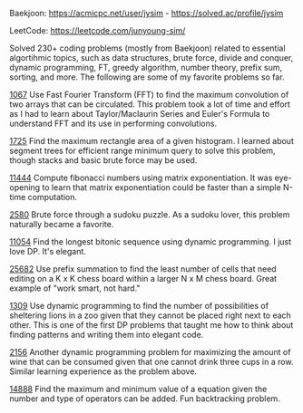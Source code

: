 Baekjoon: https://acmicpc.net/user/jysim - https://solved.ac/profile/jysim

LeetCode: https://leetcode.com/junyoung-sim/

Solved 230+ coding problems (mostly from Baekjoon) related to essential algortihmic topics, such as data structures, brute force, divide and conquer, dynamic programming, FT, greedy algorithm, number theory, prefix sum, sorting, and more. The following are some of my favorite problems so far.

[1067](./baekjoon/fft/1067.cpp) Use Fast Fourier Transform (FFT) to find the maximum convolution of two arrays that can be circulated. This problem took a lot of time and effort as I had to learn about Taylor/Maclaurin Series and Euler's Formula to understand FFT and its use in performing convolutions.

[1725](./baekjoon/divideconquer/1725.cpp) Find the maximum rectangle area of a given histogram. I learned about segment trees for efficient range minimum query to solve this problem, though stacks and basic brute force may be used.

[11444](./baekjoon/divideconquer/11444.cpp) Compute fibonacci numbers using matrix exponentiation. It was eye-opening to learn that matrix exponentiation could be faster than a simple N-time computation.

[2580](./baekjoon/brute/2580.cpp) Brute force through a sudoku puzzle. As a sudoku lover, this problem naturally became a favorite.

[11054](./baekjoon/dp/11054.cpp) Find the longest bitonic sequence using dynamic programming. I just love DP. It's elegant.

[25682](./baekjoon/prefixsum/25682.cpp) Use prefix summation to find the least number of cells that need editing on a K x K chess board within a larger N x M chess board. Great example of "work smart, not hard."

[1309](./baekjoon/dp/1309.cpp) Use dynamic programming to find the number of possibilities of sheltering lions in a zoo given that they cannot be placed right next to each other. This is one of the first DP problems that taught me how to think about finding patterns and writing them into elegant code.

[2156](./baekjoon/dp/2156.cpp) Another dynamic programming problem for maximizing the amount of wine that can be consumed given that one cannot drink three cups in a row. Similar learning experience as the problem above.

[14888](./baekjoon/brute/14888.cpp) Find the maximum and minimum value of a equation given the number and type of operators can be added. Fun backtracking problem.
